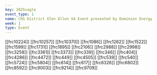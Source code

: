 ```yaml
---
key: 2025vagle
event_type: 1
name: CHS District Glen Allen VA Event presented by Dominion Energy
week: 1
type: Event
---
```

[[frc10224]]
[[frc10257]]
[[frc10370]]
[[frc1086]]
[[frc1262]]
[[frc1522]]
[[frc1599]]
[[frc1731]]
[[frc1895]]
[[frc2106]]
[[frc2988]]
[[frc2998]]
[[frc3258]]
[[frc3361]]
[[frc3373]]
[[frc339]]
[[frc346]]
[[frc404]]
[[frc4286]]
[[frc4472]]
[[frc449]]
[[frc4505]]
[[frc539]]
[[frc540]]
[[frc5724]]
[[frc5804]]
[[frc614]]
[[frc617]]
[[frc6326]]
[[frc6802]]
[[frc8592]]
[[frc9003]]
[[frc9214]]
[[frc9709]]
